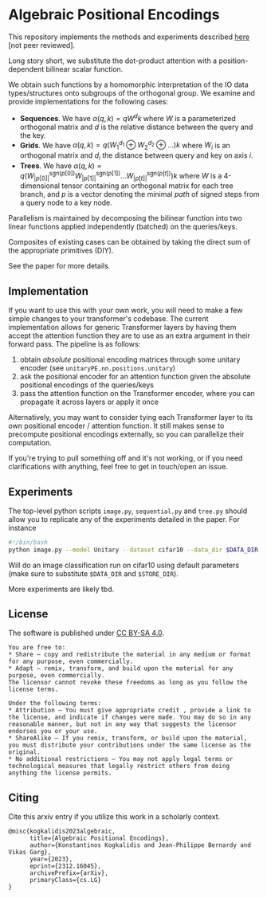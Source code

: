 # Algebraic Positional Encodings

This repository implements the methods and experiments described [here](https://arxiv.org/abs/2312.16045) [not peer reviewed].

Long story short, we substitute the dot-product attention with a position-dependent bilinear scalar function.

We obtain such functions by a homomorphic interpretation of the IO data types/structures onto subgroups of the orthogonal group.
We examine and provide implementations for the following cases:
* **Sequences**. 
We have $`α(q, k) = qW^dk`$ where $`W`$ is a parameterized orthogonal matrix and $`d`$ is the relative distance
between the query and the key.
* **Grids**. 
We have $`a(q, k) = q (W_1^{d_1} \oplus W_2^{d_2} \oplus \dots) k`$ where $`W_i`$ is an orthogonal matrix and
$`d_i`$ the distance between query and key on axis $`i`$.  
* **Trees**. 
We have $`α(q, k) = q(W_{|p[0]|}^{\mathrm{sgn}(p[0])}W_{|p[1]|}^{\mathrm{sgn}(p[1])}...W_{|p[t]|}^{\mathrm{sgn}(p[t])})k`$ 
where $`W`$ is a 4-dimensional tensor containing an orthogonal matrix for each tree branch, 
and $`p`$ is a vector denoting the minimal *path* of signed steps from a query node to a key node.

Parallelism is maintained by decomposing the bilinear function into two linear functions applied independently (batched)
on the queries/keys. 

Composites of existing cases can be obtained by taking the direct sum of the appropriate primitives (DIY).

See the paper for more details.

## Implementation
If you want to use this with your own work, you will need to make a few simple changes to your transformer's codebase.
The current implementation allows for generic Transformer layers by having them accept the attention function they are
to use as an extra argument in their forward pass. The pipeline is as follows:
1. obtain *absolute* positional encoding matrices through some unitary encoder (see `unitaryPE.nn.positions.unitary`)
2. ask the positional encoder for an attention function given the absolute positional encodings of the queries/keys
3. pass the attention function on the Transformer encoder, where you can propagate it across layers or apply it once

Alternatively, you may want to consider tying each Transformer layer to its own positional encoder / attention function.
It still makes sense to precompute positional encodings externally, so you can parallelize their computation. 

If you're trying to pull something off and it's not working, or if you need clarifications with anything, feel free 
to get in touch/open an issue.

## Experiments
The top-level python scripts `image.py`, `sequential.py` and `tree.py` should allow you to replicate any of the 
experiments detailed in the paper.
For instance
```bash
#!/bin/bash
python image.py --model Unitary --dataset cifar10 --data_dir $DATA_DIR --store_path $STORE_DIR --seed 1312 
```
Will do an image classification run on cifar10 using default parameters (make sure to substitute `$DATA_DIR` and
`$STORE_DIR`).

More experiments are likely tbd.


## License
The software is published under [CC BY-SA 4.0](https://creativecommons.org/licenses/by-sa/4.0/).

```
You are free to:
* Share — copy and redistribute the material in any medium or format for any purpose, even commercially.
* Adapt — remix, transform, and build upon the material for any purpose, even commercially.
The licensor cannot revoke these freedoms as long as you follow the license terms.

Under the following terms:
* Attribution — You must give appropriate credit , provide a link to the license, and indicate if changes were made. You may do so in any reasonable manner, but not in any way that suggests the licensor endorses you or your use.
* ShareAlike — If you remix, transform, or build upon the material, you must distribute your contributions under the same license as the original.
* No additional restrictions — You may not apply legal terms or technological measures that legally restrict others from doing anything the license permits.
```

## Citing
Cite this arxiv entry if you utilize this work in a scholarly context.
```
@misc{kogkalidis2023algebraic,
      title={Algebraic Positional Encodings}, 
      author={Konstantinos Kogkalidis and Jean-Philippe Bernardy and Vikas Garg},
      year={2023},
      eprint={2312.16045},
      archivePrefix={arXiv},
      primaryClass={cs.LG}
}
```
